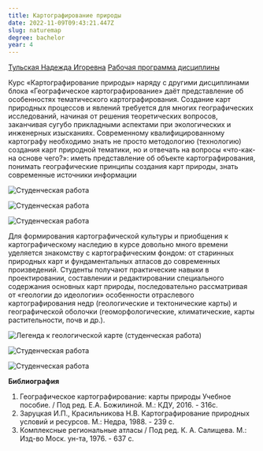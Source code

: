 ```yaml
---
title: Картографирование природы
date: 2022-11-09T09:43:21.447Z
slug: naturemap
degree: bachelor
year: 4
---
```


[Тульская Надежда Игоревна](/people/tulskaia)
[Рабочая программа дисциплины](https://disk.yandex.ru/i/NbHzBwIYdGtt1Q)

Курс «Картографирование природы» наряду с другими дисциплинами блока «Географическое картографирование» даёт представление об особенностях тематического картографирования. Создание карт природных процессов и явлений требуется для многих географических исследований, начиная от решения теоретических вопросов, заканчивая сугубо прикладными аспектами при экологических и инженерных изысканиях. Современному квалифицированному картографу необходимо знать не просто методологию (технологию) создания карт природной тематики, но и отвечать на вопросы «что-как-на основе чего?»: иметь представление об объекте картографирования, понимать географические принципы создания карт природы, знать современные источники информации

![Студенческая работа](~/assets/images/naturalmap1.jpg 'Студенческая работа')

![Студенческая работа](~/assets/images/naturalmap2.png 'Студенческая работа')

![Студенческая работа](~/assets/images/naturalmap4.png 'Студенческая работа')

Для формирования картографической культуры и приобщения к картографическому наследию в курсе довольно много времени уделяется знакомству с картографическим фондом: от старинных природных карт и фундаментальных атласов до современных произведений. Студенты получают практические навыки в проектировании, составлении и редактировании специального содержания основных карт природы, последовательно рассматривая от «геологии до идеологии» особенности отраслевого картографирования недр (геологические и тектонические карты) и географической оболочки (геоморфологические, климатические, карты растительности, почв и др.).</div>

![Легенда к геологической карте (студенческая работа)](~/assets/images/naturalmap3.png 'Легенда к геологической карте (студенческая работа)')

![Студенческая работа](~/assets/images/naturalmap6.png 'Студенческая работа')

![Студенческая работа](~/assets/images/naturalmap5.jpg 'Студенческая работа')

**Библиография**

1. Географическое картографирование: карты природы Учебное пособие. / Под ред. Е.А. Божилиной. М.: КДУ, 2016. - 316с.
2. Заруцкая И.П., Красильникова Н.В. Картографирование природных условий и ресурсов. М.: Недра, 1988. - 239 с.
3. Комплексные региональные атласы / Под ред. К. А. Салищева. М.: Изд-во Моск. ун-та, 1976. - 637 с.
